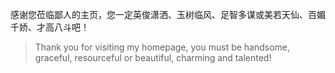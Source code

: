 感谢您莅临鄙人的主页，您一定英俊潇洒、玉树临风、足智多谋或美若天仙、百媚千娇、才高八斗吧！

> Thank you for visiting my homepage, you must be handsome, graceful, resourceful or beautiful, charming and talented!
